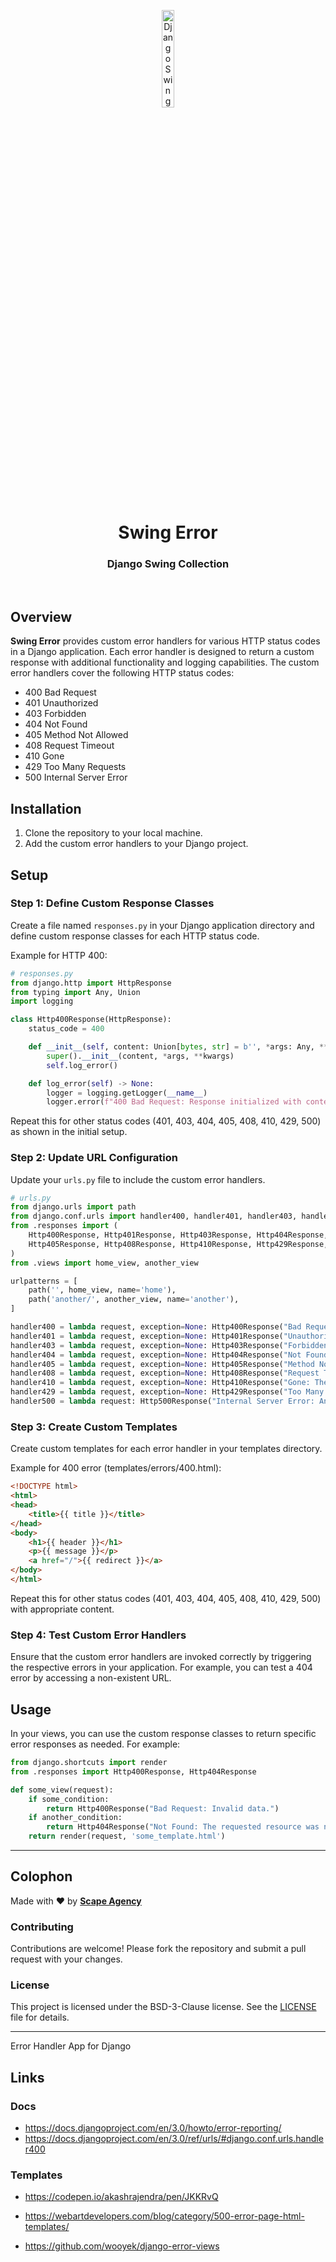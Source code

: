 <p align="center">
    <img src="https://github.com/scape-agency/swing.dj/blob/85830584264bca52c02e1f0dcfa3648f84783805/res/swing-logo.png" width="20%" height="20%" alt="Django Swing Logo">
</p>
<h1 align='center' style='border-bottom: none;'>Swing Error</h1>
<h3 align='center'>Django Swing Collection</h3>
<br/>

## Overview

**Swing Error** provides custom error handlers for various HTTP status codes in a Django application. Each error handler is designed to return a custom response with additional functionality and logging capabilities. The custom error handlers cover the following HTTP status codes:

- 400 Bad Request
- 401 Unauthorized
- 403 Forbidden
- 404 Not Found
- 405 Method Not Allowed
- 408 Request Timeout
- 410 Gone
- 429 Too Many Requests
- 500 Internal Server Error

## Installation

1. Clone the repository to your local machine.
2. Add the custom error handlers to your Django project.

## Setup

### Step 1: Define Custom Response Classes

Create a file named `responses.py` in your Django application directory and define custom response classes for each HTTP status code.

Example for HTTP 400:

```python
# responses.py
from django.http import HttpResponse
from typing import Any, Union
import logging

class Http400Response(HttpResponse):
    status_code = 400

    def __init__(self, content: Union[bytes, str] = b'', *args: Any, **kwargs: Any) -> None:
        super().__init__(content, *args, **kwargs)
        self.log_error()

    def log_error(self) -> None:
        logger = logging.getLogger(__name__)
        logger.error(f"400 Bad Request: Response initialized with content: {self.content}")
```

Repeat this for other status codes (401, 403, 404, 405, 408, 410, 429, 500) as shown in the initial setup.

### Step 2: Update URL Configuration

Update your `urls.py` file to include the custom error handlers.

```python
# urls.py
from django.urls import path
from django.conf.urls import handler400, handler401, handler403, handler404, handler405, handler408, handler410, handler429, handler500
from .responses import (
    Http400Response, Http401Response, Http403Response, Http404Response,
    Http405Response, Http408Response, Http410Response, Http429Response, Http500Response
)
from .views import home_view, another_view

urlpatterns = [
    path('', home_view, name='home'),
    path('another/', another_view, name='another'),
]

handler400 = lambda request, exception=None: Http400Response("Bad Request: Invalid request.")
handler401 = lambda request, exception=None: Http401Response("Unauthorized: Authentication is required.")
handler403 = lambda request, exception=None: Http403Response("Forbidden: You do not have permission to access this page.")
handler404 = lambda request, exception=None: Http404Response("Not Found: The requested resource was not found.")
handler405 = lambda request, exception=None: Http405Response("Method Not Allowed: This endpoint only supports certain methods.")
handler408 = lambda request, exception=None: Http408Response("Request Timeout: The server timed out waiting for the request.")
handler410 = lambda request, exception=None: Http410Response("Gone: The requested resource is no longer available.")
handler429 = lambda request, exception=None: Http429Response("Too Many Requests: You have exceeded your request limit.")
handler500 = lambda request: Http500Response("Internal Server Error: An unexpected error occurred.")
```

### Step 3: Create Custom Templates

Create custom templates for each error handler in your templates directory.

Example for 400 error (templates/errors/400.html):

```html
<!DOCTYPE html>
<html>
<head>
    <title>{{ title }}</title>
</head>
<body>
    <h1>{{ header }}</h1>
    <p>{{ message }}</p>
    <a href="/">{{ redirect }}</a>
</body>
</html>
```

Repeat this for other status codes (401, 403, 404, 405, 408, 410, 429, 500) with appropriate content.

### Step 4: Test Custom Error Handlers

Ensure that the custom error handlers are invoked correctly by triggering the respective errors in your application. For example, you can test a 404 error by accessing a non-existent URL.

## Usage

In your views, you can use the custom response classes to return specific error responses as needed. For example:

```python
from django.shortcuts import render
from .responses import Http400Response, Http404Response

def some_view(request):
    if some_condition:
        return Http400Response("Bad Request: Invalid data.")
    if another_condition:
        return Http404Response("Not Found: The requested resource was not found.")
    return render(request, 'some_template.html')
```


---

## Colophon

Made with ❤️ by **[Scape Agency](https://www.scape.agency)**

### Contributing

Contributions are welcome! Please fork the repository and submit a pull request with your changes.

### License

This project is licensed under the BSD-3-Clause license. See the [LICENSE](LICENSE) file for details.

---




Error Handler App for Django

## Links

### Docs

- https://docs.djangoproject.com/en/3.0/howto/error-reporting/
- https://docs.djangoproject.com/en/3.0/ref/urls/#django.conf.urls.handler400

### Templates

- https://codepen.io/akashrajendra/pen/JKKRvQ
- https://webartdevelopers.com/blog/category/500-error-page-html-templates/

- https://github.com/wooyek/django-error-views

